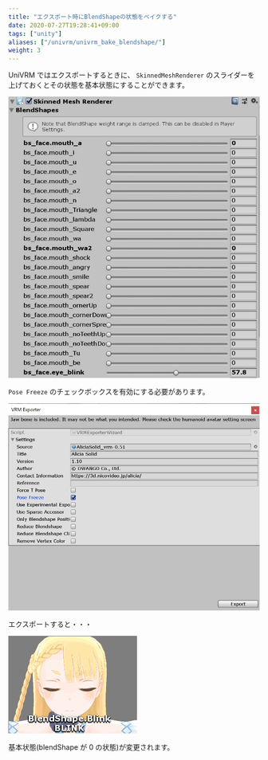 ```yaml
---
title: "エクスポート時にBlendShapeの状態をベイクする"
date: 2020-07-27T19:28:41+09:00
tags: ["unity"]
aliases: ["/univrm/univrm_bake_blendshape/"]
weight: 3
---
```


UniVRM ではエクスポートするときに、 `SkinnedMeshRenderer` のスライダーを上げておくとその状態を基本状態にすることができます。

![img](/_static/images/vrm/blendshape_value.jpg)

`Pose Freeze` のチェックボックスを有効にする必要があります。

![img](/_static/images/vrm/check_freeze.jpg)

エクスポートすると・・・

![img](/_static/images/vrm/bake_blink.gif)

基本状態(blendShape が 0 の状態)が変更されます。



